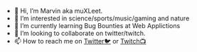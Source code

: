 - 👋 Hi, I’m Marvin aka muXLeet.
- 👀 I’m interested in science/sports/music/gaming and nature
- 🌱 I’m currently learning Bug Bounties at Web Applictions
- 💞️ I’m looking to collaborate on twitter/twitch.
- 📫 How to reach me on [Twitter:bird:](https://twitter.com/mux1337) or [Twitch:tv:](https://twitter.com/mux1337)
